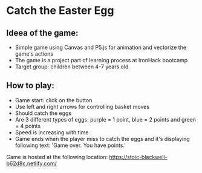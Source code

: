 # Catch the Easter Egg

## Ideea of the game:
- Simple game using Canvas and P5.js for animation and vectorize the game's actions
- The game is a project part of learning process at IronHack bootcamp
- Target group: children between 4-7 years old

## How to play:

- Game start: click on the <Start Game> button
- Use left and right arrows for controlling basket moves 
- Should catch the eggs
- Are 3 different types of eggs: purple = 1 point, blue = 2 points and green = 4 points
- Speed is increasing with time 
- Game ends when the player miss to catch the eggs and it's displaying following text: 'Game over. You have <nr> points.'
 
Game is hosted at the following location: https://stoic-blackwell-b62d8c.netlify.com/
